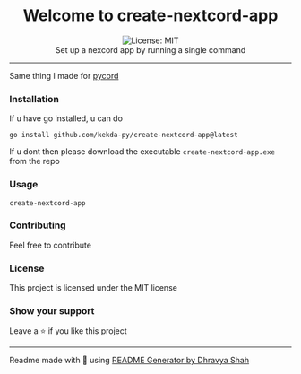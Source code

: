 <div align="center">
<h1 align="center">Welcome to create-nextcord-app</h1>
<img alt="License: MIT" src="https://img.shields.io/badge/License-MIT-yellow.svg" /><br>
Set up a nexcord app by running a single command
</div>

---

Same thing I made for [pycord](https://github.com/kekda-py/create-pycord-app)

### Installation
If u have go installed, u can do
```
go install github.com/kekda-py/create-nextcord-app@latest
```
If u dont then please download the executable `create-nextcord-app.exe` from the repo

### Usage

```
create-nextcord-app
```

### Contributing

Feel free to contribute

### License

This project is licensed under the MIT license

### Show your support

Leave a ⭐ if you like this project

---

Readme made with 💖 using [README Generator by Dhravya Shah](https://github.com/Dhravya/readme-generator)

